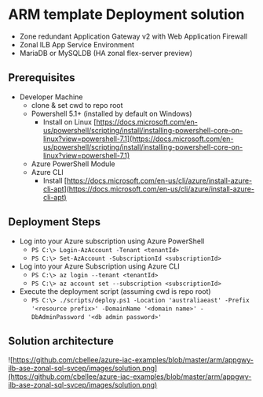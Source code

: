 # ARM template Deployment solution
  - Zone redundant Application Gateway v2 with Web Application Firewall
  - Zonal ILB App Service Environment
  - MariaDB or MySQLDB (HA zonal flex-server preview)
## Prerequisites
  - Developer Machine
    - clone & set cwd to repo root
    - Powershell 5.1+ (installed by default on Windows)
	  - Install on Linux [https://docs.microsoft.com/en-us/powershell/scripting/install/installing-powershell-core-on-linux?view=powershell-7.1](https://docs.microsoft.com/en-us/powershell/scripting/install/installing-powershell-core-on-linux?view=powershell-7.1)
	- Azure PowerShell Module
    - Azure CLI
	  - Install [https://docs.microsoft.com/en-us/cli/azure/install-azure-cli-apt](https://docs.microsoft.com/en-us/cli/azure/install-azure-cli-apt)
## Deployment Steps
 - Log into your Azure subscription using Azure PowerShell
   - `PS C:\> Login-AzAccount -Tenant <tenantId>`
   - `PS C:\> Set-AzAccount -SubscriptionId <subscriptionId>`
 - Log into your Azure Subscription using Azure CLI
   - `PS C:\> az login --tenant <tenantId>`
   - `PS C:\> az account set --subscription <subscriptionId>`
 - Execute the deployment script (assuming cwd is repo root)
   - `PS C:\> ./scripts/deploy.ps1 -Location 'australiaeast' -Prefix '<resource prefix>' -DomainName '<domain name>' -DbAdminPassword '<db admin password>'`

## Solution architecture

![https://github.com/cbellee/azure-iac-examples/blob/master/arm/appgwy-ilb-ase-zonal-sql-svcep/images/solution.png](https://github.com/cbellee/azure-iac-examples/blob/master/arm/appgwy-ilb-ase-zonal-sql-svcep/images/solution.png)


